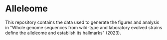 # Alleleome
This repository contains the data used to generate the figures and analysis in "Whole genome sequences from wild-type and laboratory evolved strains define the alleleome and establish its hallmarks" (2023).
